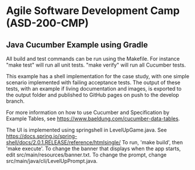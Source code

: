# Agile Software Development Camp (ASD-200-CMP)
## Java Cucumber Example using Gradle
All build and test commands can be run using the Makefile. For instance "make test" will run all unit tests. "make verify" will run all Cucumber tests.  

This example has a shell implementation for the case study, with one simple scenario implemented with failing acceptance tests. The output of these tests, with an example if living documentation and images, is exported to the output folder and published to GitHub pages on push to the develop branch.

For more information on how to use Cucumber and Specification by Example Tables, see https://www.baeldung.com/cucumber-data-tables. 

The UI is implemented using springshell in LevelUpGame.java. See https://docs.spring.io/spring-shell/docs/2.0.1.RELEASE/reference/htmlsingle/
To run, 'make build', then 'make execute'. To change the banner that displays when the app starts, edit src/main/resources/banner.txt. To change the prompt, change src/main/java/cli/LevelUpPrompt.java.

